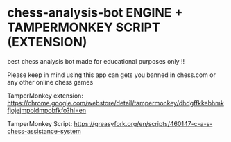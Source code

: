 # chess-analysis-bot ENGINE + TAMPERMONKEY SCRIPT (EXTENSION)
best chess analysis bot made for educational purposes only !!

Please keep in mind using this app can gets you banned in chess.com or any other online chess games

TamperMonkey extension:
https://chrome.google.com/webstore/detail/tampermonkey/dhdgffkkebhmkfjojejmpbldmpobfkfo?hl=en

TamperMonkey Script:
https://greasyfork.org/en/scripts/460147-c-a-s-chess-assistance-system
